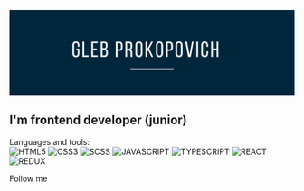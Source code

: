 ![Header](https://github.com/GlebProkopovich/glebprokopovich/blob/main/assets/githubBannerProkopovich.png)

## I'm frontend developer (junior)

Languages and tools:
<br/>
![HTML5](https://img.shields.io/badge/HTML5-9CFFFA)
![CSS3](https://img.shields.io/badge/CSS3-ACF39D)
![SCSS](https://img.shields.io/badge/SCSS-B0C592)
![JAVASCRIPT](https://img.shields.io/badge/JAVASCRIPT-A97C73)
![TYPESCRIPT](https://img.shields.io/badge/TYPESCRIPT-B7B5E4)
![REACT](https://img.shields.io/badge/REACT-CFCCD6)
![REDUX](https://img.shields.io/badge/REDUX-BBC2E2)



Follow me
